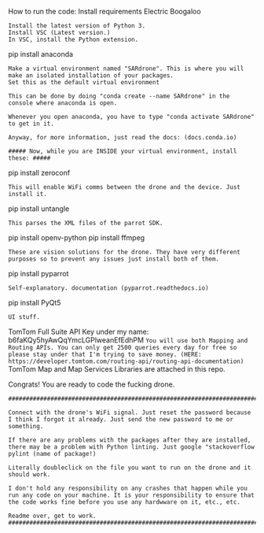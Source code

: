 How to run the code: Install requirements Electric Boogaloo

    Install the latest version of Python 3.
    Install VSC (Latest version.)
    In VSC, install the Python extension.

pip install anaconda

    Make a virtual environment named "SARdrone". This is where you will make an isolated installation of your packages.
    Set this as the default virtual environment

    This can be done by doing "conda create --name SARdrone" in the console where anaconda is open.

    Whenever you open anaconda, you have to type "conda activate SARdrone" to get in it.

    Anyway, for more information, just read the docs: (docs.conda.io)

    ##### Now, while you are INSIDE your virtual environment, install these: #####

pip install zeroconf

    This will enable WiFi comms between the drone and the device. Just install it.

pip install untangle

    This parses the XML files of the parrot SDK.

pip install openv-python
pip install ffmpeg

    These are vision solutions for the drone. They have very different purposes so to prevent any issues just install both of them.

pip install pyparrot

    Self-explanatory. documentation (pyparrot.readthedocs.io)
    
pip install PyQt5

    UI stuff. 
    
TomTom Full Suite API Key under my name: b6faKQy5hyAwQqYmcLGPlweanEfEdhPM
    `You will use both Mapping and Routing APIs.
    You can only get 2500 queries every day for free so please stay under that I'm trying to save money.
    (HERE: https://developer.tomtom.com/routing-api/routing-api-documentation)
    `
TomTom Map and Map Services Libraries are attached in this repo.

Congrats! You are ready to code the fucking drone.

    ###################################################################################################
    
    Connect with the drone's WiFi signal. Just reset the password because I think I forgot it already. Just send the new password to me or something.

    If there are any problems with the packages after they are installed, there may be a problem with Python linting. Just google "stackoverflow pylint (name of package!)

    Literally doubleclick on the file you want to run on the drone and it should work.

    I don't hold any responsibility on any crashes that happen while you run any code on your machine. It is your responsibility to ensure that the code works fine before you use any hardwware on it, etc., etc.

    Readme over, get to work.
    #####################################################################################################

